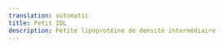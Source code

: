 ```yaml
---
translation: automatic
title: Petit IDL
description: Petite lipoprotéine de densité intermédiaire
---
```


